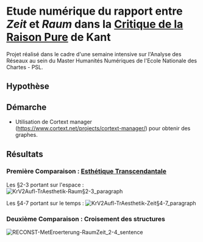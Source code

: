 # Etude numérique du rapport entre *Zeit* et *Raum* dans la <ins>Critique de la Raison Pure</ins> de Kant

Projet réalisé dans le cadre d'une semaine intensive sur l'Analyse des Réseaux au sein du Master Humanités Numériques de l'Ecole Nationale des Chartes - PSL.

## Hypothèse

## Démarche
* Utilisation de Cortext manager (https://www.cortext.net/projects/cortext-manager/) pour obtenir des graphes.

## Résultats

### Première Comparaison : <ins>Esthétique Transcendantale</ins>

Les §2-3 portant sur l'espace :
![KrV2Aufl-TrAesthetik-Raum§2-3_paragraph](https://github.com/ASchopenhauer/KrV_ZeitRaum_NetSci/assets/153139719/3f8b16f3-5f50-4878-9c71-b79de03e2952)

Les §4-7 portant sur le temps :
![KrV2Aufl-TrAesthetik-Zeit§4-7_paragraph](https://github.com/ASchopenhauer/KrV_ZeitRaum_NetSci/assets/153139719/62ff0b25-4511-4620-b4ee-8b1013587ff0)

### Deuxième Comparaison : Croisement des structures

![RECONST-MetEroerterung-RaumZeit_2-4_sentence](https://github.com/ASchopenhauer/KrV_ZeitRaum_NetSci/assets/153139719/2467f39f-c5ce-49c5-8b02-19201533e6d1)





